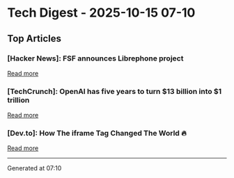 # Tech Digest - 2025-10-15 07-10

## Top Articles

### [Hacker News]: FSF announces Librephone project
[Read more](https://www.fsf.org/news/librephone-project)

### [TechCrunch]: OpenAI has five years to turn $13 billion into $1 trillion
[Read more](https://techcrunch.com/2025/10/14/openai-has-five-years-to-turn-13-billion-into-1-trillion/)

### [Dev.to]: How The iframe Tag Changed The World 🔥
[Read more](https://dev.to/anthonymax/how-the-iframe-tag-changed-the-world-2amg)


---
Generated at 07:10
